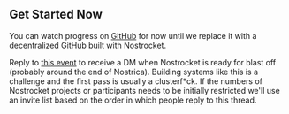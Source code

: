 ## Get Started Now
You can watch progress on [GitHub](https://github.com/nostrocket) for now until we replace it with a decentralized GitHub built with Nostrocket.

Reply to [this event](#) to receive a DM when Nostrocket is ready for blast off (probably around the end of Nostrica). Building systems like this is a challenge and the first pass is usually a clusterf*ck. If the numbers of Nostrocket projects or participants needs to be initially restricted we'll use an invite list based on the order in which people reply to this thread.